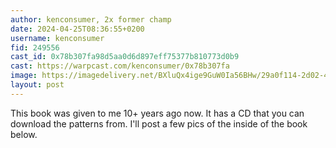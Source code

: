 ```yaml
---
author: kenconsumer, 2x former champ
date: 2024-04-25T08:36:55+0200
username: kenconsumer
fid: 249556
cast_id: 0x78b307fa98d5aa0d6d897eff75377b810773d0b9
cast: https://warpcast.com/kenconsumer/0x78b307fa
image: https://imagedelivery.net/BXluQx4ige9GuW0Ia56BHw/29a0f114-2d02-419d-cfe0-9b5f25ab9d00/original
layout: post
---
```

This book was given to me 10+ years ago now. It has a CD that you can download the patterns from. I'll post a few pics of the inside of the book below.  

<img src='https://imagedelivery.net/BXluQx4ige9GuW0Ia56BHw/29a0f114-2d02-419d-cfe0-9b5f25ab9d00/original' alt='' referrerpolicy='no-referrer'/>
<img src='https://imagedelivery.net/BXluQx4ige9GuW0Ia56BHw/9ec5788a-a68a-4e72-8c70-61c57cec1600/original' alt='' referrerpolicy='no-referrer'/>